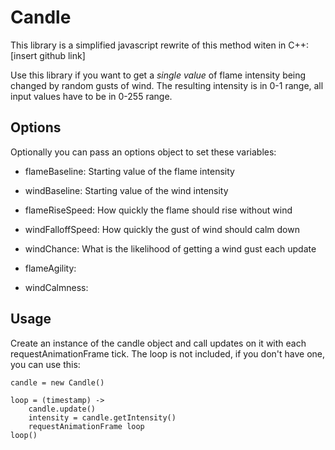 # Candle

This library is a simplified javascript rewrite of this method witen in C++: [insert github link]

Use this library if you want to get a *single value* of flame intensity being changed by random gusts of wind.
The resulting intensity is in 0-1 range, all input values have to be in 0-255 range.

## Options

Optionally you can pass an options object to set these variables:

- flameBaseline: Starting value of the flame intensity
- windBaseline: Starting value of the wind intensity

- flameRiseSpeed: How quickly the flame should rise without wind
- windFalloffSpeed: How quickly the gust of wind should calm down

- windChance: What is the likelihood of getting a wind gust each update

- flameAgility: 
- windCalmness: 

## Usage

Create an instance of the candle object and call updates on it with each requestAnimationFrame tick.
The loop is not included, if you don't have one, you can use this:

```
candle = new Candle()

loop = (timestamp) ->
	candle.update()
	intensity = candle.getIntensity()
	requestAnimationFrame loop
loop()
```
